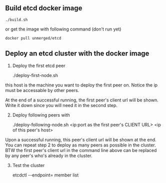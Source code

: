 ## Build etcd docker image

    ./build.sh

or get the image with following command (don't run yet)

    docker pull unmerged/etcd

## Deploy an etcd cluster with the docker image

1. Deploy the first etcd peer

    ./deploy-first-node.sh <ip of the host>

this host is the machine you want to deploy the first peer on. Notice the ip must be accessable by other peers.

At the end of a successful running, the first peer's client url will be shown. Write it down since you will need it in the second step.

2. Deploy following peers with

    ./deploy-following-node.sh <ip:port as the first peer's CLIENT URL> <ip of this peer's host>

Upon a successful running, this peer's client url will be shown at the end. You can repeat step 2 to deploy as many peers as possible in the cluster. BTW the first peer's client url in the command line above can be replaced by any peer's who's already in the cluster.

3. Test the cluster

    etcdctl --endpoint=<client urls> member list

